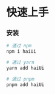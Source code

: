 # 快速上手

### 安装

```bash
# 通过 npm
npm i haiUi

# 通过 yarn
yarn add haiUi

# 通过 pnpm
pnpm add haiUi
```
